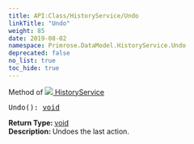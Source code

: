 ```yaml
---
title: API:Class/HistoryService/Undo
linkTitle: "Undo"
weight: 85
date: 2019-08-02
namespace: Primrose.DataModel.HistoryService.Undo
deprecated: false
no_list: true
toc_hide: true
---
```

Method of <a href="/docs/api-reference/Class/HistoryService"><img src="/icons/silk/clock.png"/>&nbsp;HistoryService</a>
<pre class="method-declaration">
Undo(): <a class="type" href="/docs/api-reference/System/void">void</a></pre>
<b>Return Type: </b>
<a class="type" href="/docs/api-reference/System/void">void</a>
<br/>
<b>Description: </b>
Undoes the last action.

